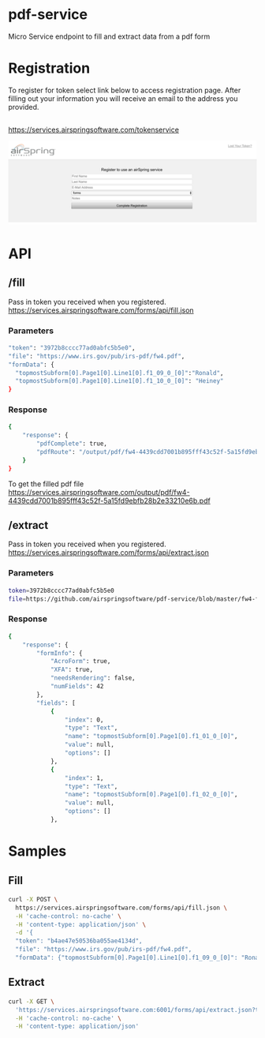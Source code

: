 # pdf-service
Micro Service endpoint to fill and extract data from a pdf form

# Registration
To register for token select link below to access registration page. After filling out your information you will 
receive an email to the address you provided.
## 
https://services.airspringsoftware.com/tokenservice

![Registration Page](https://github.com/airspringsoftware/pdf-service/blob/master/Screen%20Shot%202017-08-25%20at%209.15.56%20AM.png)

# API

## /fill

Pass in token you received when you registered.
https://services.airspringsoftware.com/forms/api/fill.json

### Parameters
```sh
"token": "3972b8cccc77ad0abfc5b5e0",
"file": "https://www.irs.gov/pub/irs-pdf/fw4.pdf",
"formData": {
  "topmostSubform[0].Page1[0].Line1[0].f1_09_0_[0]":"Ronald",
  "topmostSubform[0].Page1[0].Line1[0].f1_10_0_[0]": "Heiney"
}
```

### Response
```sh
{
    "response": {
        "pdfComplete": true,
        "pdfRoute": "/output/pdf/fw4-4439cdd7001b895fff43c52f-5a15fd9ebfb28b2e33210e6b.pdf"
    }
}
``` 
To get the filled pdf file 
https://services.airspringsoftware.com/output/pdf/fw4-4439cdd7001b895fff43c52f-5a15fd9ebfb28b2e33210e6b.pdf

## /extract

Pass in token you received when you registered.
https://services.airspringsoftware.com/forms/api/extract.json

### Parameters
```sh
token=3972b8cccc77ad0abfc5b5e0
file=https://github.com/airspringsoftware/pdf-service/blob/master/fw4-filled.pdf?raw=true
```  

### Response
```sh
{
    "response": {
        "formInfo": {
            "AcroForm": true,
            "XFA": true,
            "needsRendering": false,
            "numFields": 42
        },
        "fields": [
            {
                "index": 0,
                "type": "Text",
                "name": "topmostSubform[0].Page1[0].f1_01_0_[0]",
                "value": null,
                "options": []
            },
            {
                "index": 1,
                "type": "Text",
                "name": "topmostSubform[0].Page1[0].f1_02_0_[0]",
                "value": null,
                "options": []
            },
``` 

# Samples

## Fill
```sh
curl -X POST \
  https://services.airspringsoftware.com/forms/api/fill.json \
  -H 'cache-control: no-cache' \
  -H 'content-type: application/json' \
  -d '{ 
  "token": "b4ae47e50536ba055ae4134d",
  "file": "https://www.irs.gov/pub/irs-pdf/fw4.pdf",
  "formData": {"topmostSubform[0].Page1[0].Line1[0].f1_09_0_[0]": "Ronald","topmostSubform[0].Page1[0].Line1[0].f1_10_0_[0]": "Heiney"}}'
```
## Extract
```sh
curl -X GET \
  'https://services.airspringsoftware.com:6001/forms/api/extract.json?token=3972b8cccc77ad0abfc5b5e0&file=https%3A%2F%2Fgithub.com%2Fairspringsoftware%2Fpdf-service%2Fblob%2Fmaster%2Ffw4-filled.pdf%3Fraw%3Dtrue' \
  -H 'cache-control: no-cache' \
  -H 'content-type: application/json'
```


